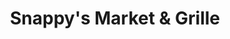 ---
title: "Snappy's Market & Grille"
url: /milesburg/snappys-market-and-grille/
shop: convenience
---